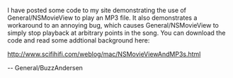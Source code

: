 I have posted some code to my site demonstrating the use of General/NSMovieView to play an MP3 file.  It also demonstrates a workaround to an annoying bug, which causes General/NSMovieView to simply stop playback at arbitrary points in the song.  You can download the code and read some addtional background here:

http://www.scifihifi.com/weblog/mac/NSMovieViewAndMP3s.html

-- General/BuzzAndersen